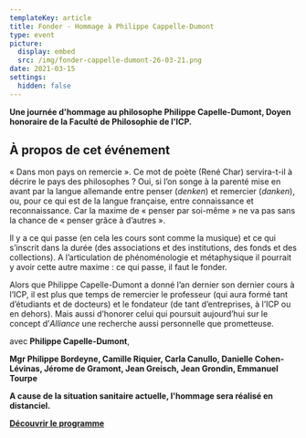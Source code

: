 ```yaml
---
templateKey: article
title: Fonder - Hommage à Philippe Cappelle-Dumont
type: event
picture:
  display: embed
  src: /img/fonder-cappelle-dumont-26-03-21.png
date: 2021-03-15
settings:
  hidden: false
---
```

**Une journée d'hommage au philosophe Philippe Capelle-Dumont, Doyen honoraire de la Faculté de Philosophie de l'ICP.**

## À propos de cet événement

« Dans mon pays on remercie ». Ce mot de poète (René Char) servira-t-il à décrire le pays des philosophes ? Oui, si l’on songe à la parenté mise en avant par la langue allemande entre penser (*denken*) et remercier (*danken*), ou, pour ce qui est de la langue française, entre connaissance et reconnaissance. Car la maxime de « penser par soi-même » ne va pas sans la chance de « penser grâce à d’autres ».

Il y a ce qui passe (en cela les cours sont comme la musique) et ce qui s’inscrit dans la durée (des associations et des institutions, des fonds et des collections). A l’articulation de phénoménologie et métaphysique il pourrait y avoir cette autre maxime : ce qui passe, il faut le fonder.

Alors que Philippe Capelle-Dumont a donné l’an dernier son dernier cours à l’ICP, il est plus que temps de remercier le professeur (qui aura formé tant d’étudiants et de docteurs) et le fondateur (de tant d’entreprises, à l’ICP ou en dehors). Mais aussi d’honorer celui qui poursuit aujourd’hui sur le concept d’*Alliance* une recherche aussi personnelle que prometteuse.

avec **Philippe Capelle-Dumont**,

**Mgr Philippe Bordeyne, Camille Riquier, Carla Canullo, Danielle Cohen-Lévinas, Jérome de Gramont, Jean Greisch, Jean Grondin, Emmanuel Tourpe**

**A cause de la situation sanitaire actuelle, l'hommage sera réalisé en distanciel.**



**[Découvrir le programme](https://fr.calameo.com/read/0001259248025ef715afd)**